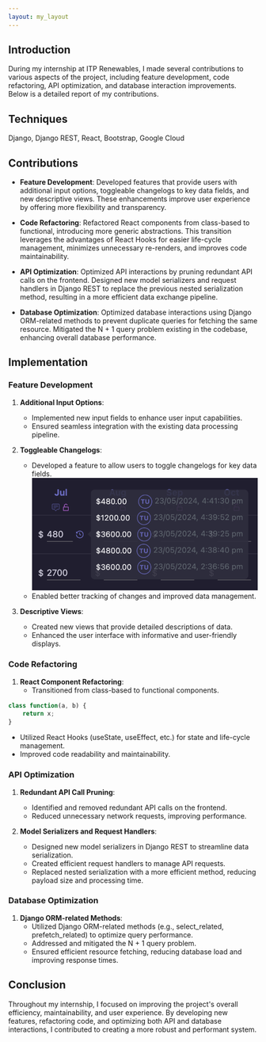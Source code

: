 ```yaml
---
layout: my_layout
---
```


<!-- # Internship Work Portfolio -->

## Introduction
During my internship at ITP Renewables, I made several contributions to various aspects of the project, including feature development, code refactoring, API optimization, and database interaction improvements. Below is a detailed report of my contributions.

## Techniques

Django, Django REST, React, Bootstrap, Google Cloud

## Contributions

<!-- ### Feature Development -->
- **Feature Development**: Developed features that provide users with additional input options, toggleable changelogs to key data fields, and new descriptive views. These enhancements improve user experience by offering more flexibility and transparency.

<!-- ### Code Refactoring -->
- **Code Refactoring**: Refactored React components from class-based to functional, introducing more generic abstractions. This transition leverages the advantages of React Hooks for easier life-cycle management, minimizes unnecessary re-renders, and improves code maintainability.

<!-- ### API Optimization -->
- **API Optimization**: Optimized API interactions by pruning redundant API calls on the frontend. Designed new model serializers and request handlers in Django REST to replace the previous nested serialization method, resulting in a more efficient data exchange pipeline.

<!-- ### Database Optimization -->
- **Database Optimization**: Optimized database interactions using Django ORM-related methods to prevent duplicate queries for fetching the same resource. Mitigated the N + 1 query problem existing in the codebase, enhancing overall database performance.

## Implementation

### Feature Development
1. **Additional Input Options**:
   - Implemented new input fields to enhance user input capabilities.
   - Ensured seamless integration with the existing data processing pipeline.

2. **Toggleable Changelogs**:
   - Developed a feature to allow users to toggle changelogs for key data fields.
![changelog](/images/changelog.png)
   - Enabled better tracking of changes and improved data management.

3. **Descriptive Views**:
   - Created new views that provide detailed descriptions of data.
   - Enhanced the user interface with informative and user-friendly displays.

### Code Refactoring
1. **React Component Refactoring**:
   - Transitioned from class-based to functional components.

```js
class function(a, b) {
    return x;
}
```

   - Utilized React Hooks (useState, useEffect, etc.) for state and life-cycle management.
   - Improved code readability and maintainability.

### API Optimization
1. **Redundant API Call Pruning**:
   - Identified and removed redundant API calls on the frontend.
   - Reduced unnecessary network requests, improving performance.

2. **Model Serializers and Request Handlers**:
   - Designed new model serializers in Django REST to streamline data serialization.
   - Created efficient request handlers to manage API requests.
   - Replaced nested serialization with a more efficient method, reducing payload size and processing time.

### Database Optimization
1. **Django ORM-related Methods**:
   - Utilized Django ORM-related methods (e.g., select_related, prefetch_related) to optimize query performance.
   - Addressed and mitigated the N + 1 query problem.
   - Ensured efficient resource fetching, reducing database load and improving response times.

## Conclusion
Throughout my internship, I focused on improving the project's overall efficiency, maintainability, and user experience. By developing new features, refactoring code, and optimizing both API and database interactions, I contributed to creating a more robust and performant system.